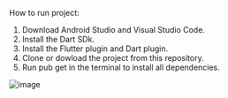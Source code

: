 How to run project:
1. Download Android Studio and Visual Studio Code.
2. Install the Dart SDk.
3. Install the Flutter plugin and Dart plugin.
4. Clone or dowload the project from this repository.
5. Run pub get in the terminal to install all dependencies.

![image](https://github.com/frankmutethia/smartabc/assets/50831575/f87ba8f5-2faf-446f-bcc8-8177001c10d8)



<!-- # smart_abc

A new Flutter project.

## Getting Started

This project is a starting point for a Flutter application.

A few resources to get you started if this is your first Flutter project:

- [Lab: Write your first Flutter app](https://docs.flutter.dev/get-started/codelab)
- [Cookbook: Useful Flutter samples](https://docs.flutter.dev/cookbook)

For help getting started with Flutter development, view the
[online documentation](https://docs.flutter.dev/), which offers tutorials,
samples, guidance on mobile development, and a full API reference. -->
